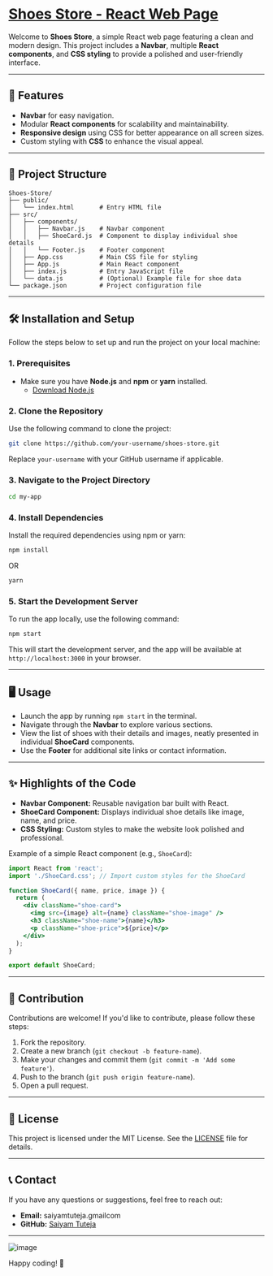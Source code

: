 # [Shoes Store - React Web Page](https://saiyamtuteja.github.io/React-Shoes-Webpage/)

Welcome to **Shoes Store**, a simple React web page featuring a clean and modern design. This project includes a **Navbar**, multiple **React components**, and **CSS styling** to provide a polished and user-friendly interface.

---

## 🚀 Features

- **Navbar** for easy navigation.
- Modular **React components** for scalability and maintainability.
- **Responsive design** using CSS for better appearance on all screen sizes.
- Custom styling with **CSS** to enhance the visual appeal.

---

## 📂 Project Structure

```
Shoes-Store/
├── public/
│   └── index.html       # Entry HTML file
├── src/
│   ├── components/
│   │   ├── Navbar.js    # Navbar component
│   │   ├── ShoeCard.js  # Component to display individual shoe details
│   │   └── Footer.js    # Footer component
│   ├── App.css          # Main CSS file for styling
│   ├── App.js           # Main React component
│   ├── index.js         # Entry JavaScript file
│   └── data.js          # (Optional) Example file for shoe data
└── package.json         # Project configuration file
```

---

## 🛠️ Installation and Setup

Follow the steps below to set up and run the project on your local machine:

### 1. Prerequisites
- Make sure you have **Node.js** and **npm** or **yarn** installed.
  - [Download Node.js](https://nodejs.org/)
  
### 2. Clone the Repository
Use the following command to clone the project:

```bash
git clone https://github.com/your-username/shoes-store.git
```

Replace `your-username` with your GitHub username if applicable.

### 3. Navigate to the Project Directory
```bash
cd my-app
```

### 4. Install Dependencies
Install the required dependencies using npm or yarn:

```bash
npm install
```
OR
```bash
yarn
```

### 5. Start the Development Server
To run the app locally, use the following command:

```bash
npm start
```

This will start the development server, and the app will be available at `http://localhost:3000` in your browser.

---

## 🖥️ Usage

- Launch the app by running `npm start` in the terminal.
- Navigate through the **Navbar** to explore various sections.
- View the list of shoes with their details and images, neatly presented in individual **ShoeCard** components.
- Use the **Footer** for additional site links or contact information.

---

## ✨ Highlights of the Code

- **Navbar Component:** Reusable navigation bar built with React.
- **ShoeCard Component:** Displays individual shoe details like image, name, and price.
- **CSS Styling:** Custom styles to make the website look polished and professional.

Example of a simple React component (e.g., `ShoeCard`):

```jsx
import React from 'react';
import './ShoeCard.css'; // Import custom styles for the ShoeCard

function ShoeCard({ name, price, image }) {
  return (
    <div className="shoe-card">
      <img src={image} alt={name} className="shoe-image" />
      <h3 className="shoe-name">{name}</h3>
      <p className="shoe-price">${price}</p>
    </div>
  );
}

export default ShoeCard;
```

---

## 🤝 Contribution

Contributions are welcome! If you'd like to contribute, please follow these steps:

1. Fork the repository.
2. Create a new branch (`git checkout -b feature-name`).
3. Make your changes and commit them (`git commit -m 'Add some feature'`).
4. Push to the branch (`git push origin feature-name`).
5. Open a pull request.

---

## 🧾 License

This project is licensed under the MIT License. See the [LICENSE](LICENSE) file for details.

---

## 📞 Contact

If you have any questions or suggestions, feel free to reach out:

- **Email:** saiyamtuteja.gmailcom
- **GitHub:** [Saiyam Tuteja](https://github.com/SaiyamTuteja)

---
![image](https://github.com/user-attachments/assets/59367875-ef04-4d66-8c94-87e192842414)

Happy coding! 🎉
